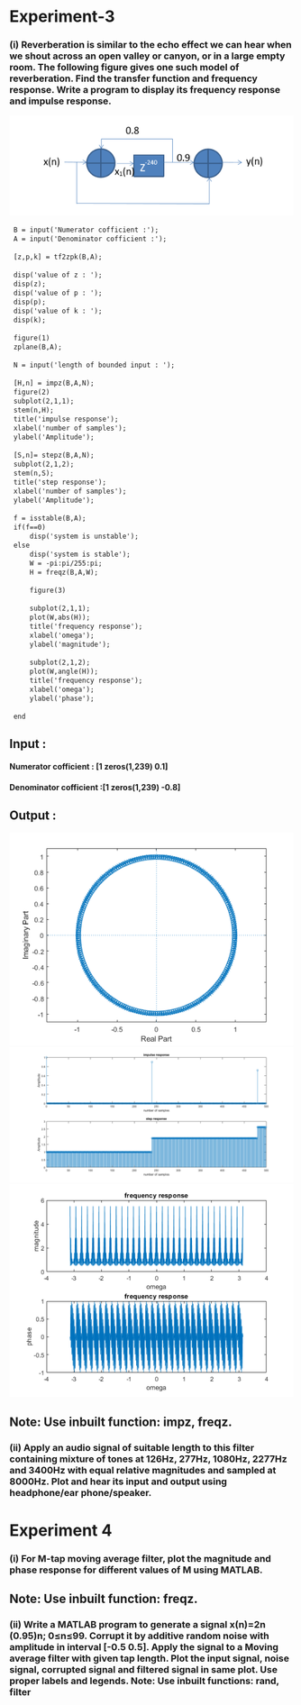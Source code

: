  # Experiment-3
 
### (i) Reverberation is similar to the echo effect we can hear when we shout across an open valley or canyon, or in a large empty room. The following figure gives one such model of reverberation. Find the transfer function and frequency response. Write a program to display its frequency response and impulse response. 
![](Images/Ex_3_1.PNG)

     B = input('Numerator cofficient :');
     A = input('Denominator cofficient :');

     [z,p,k] = tf2zpk(B,A);

     disp('value of z : ');
     disp(z);
     disp('value of p : ');
     disp(p);
     disp('value of k : ');
     disp(k);

     figure(1)
     zplane(B,A);

     N = input('length of bounded input : ');

     [H,n] = impz(B,A,N);
     figure(2)
     subplot(2,1,1);
     stem(n,H);
     title('impulse response');
     xlabel('number of samples');
     ylabel('Amplitude');

     [S,n]= stepz(B,A,N);
     subplot(2,1,2);
     stem(n,S);
     title('step response');
     xlabel('number of samples');
     ylabel('Amplitude');

     f = isstable(B,A);
     if(f==0)
         disp('system is unstable');
     else
         disp('system is stable');
         W = -pi:pi/255:pi;
         H = freqz(B,A,W);

         figure(3)

         subplot(2,1,1);
         plot(W,abs(H));
         title('frequency response');
         xlabel('omega');
         ylabel('magnitude');

         subplot(2,1,2);
         plot(W,angle(H));
         title('frequency response');
         xlabel('omega');
         ylabel('phase');

     end

## Input : 
#### Numerator cofficient : [1 zeros(1,239) 0.1]
#### Denominator cofficient :[1 zeros(1,239) -0.8]

## Output :

![](Images/ex_3_zplane.PNG)
![](Images/Ex_3_impulse_response.PNG)
![](Images/Ex_3_frequency-response.PNG)

## Note: Use inbuilt function: impz, freqz. 
### (ii) Apply an audio signal of suitable length to this filter containing mixture of tones at 126Hz, 277Hz, 1080Hz, 2277Hz and 3400Hz with equal relative magnitudes and sampled at 8000Hz. Plot and hear its input and output using headphone/ear phone/speaker. 


# Experiment 4 
### (i) For M-tap moving average filter, plot the magnitude and phase response for different values of M using MATLAB.  
## Note: Use inbuilt function: freqz. 
### (ii) Write a MATLAB program to generate a signal x(n)=2n (0.95)n; 0≤n≤99. Corrupt it by additive random noise with amplitude in interval [-0.5 0.5]. Apply the signal to a Moving average filter with given tap length. Plot the input signal, noise signal, corrupted signal and filtered signal in same plot. Use proper labels and legends. Note: Use inbuilt functions: rand, filter  
 
